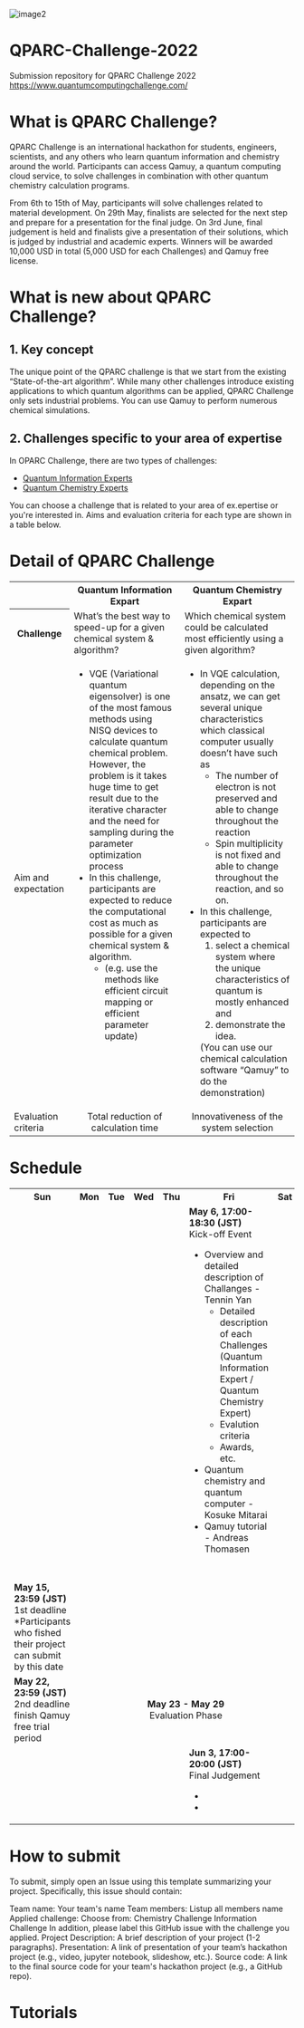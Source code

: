 ![image2](https://user-images.githubusercontent.com/81676915/166094918-280c5d1b-a8e1-41e9-81cd-73ac42e4a545.jpg)

# QPARC-Challenge-2022
Submission repository for QPARC Challenge 2022 https://www.quantumcomputingchallenge.com/

# What is QPARC Challenge?
QPARC Challenge is an international hackathon for students, engineers, scientists, and any others who learn quantum information and chemistry around the world. Participants can access Qamuy, a quantum computing cloud service, to solve challenges in combination with other quantum chemistry calculation programs.
 
From 6th to 15th of May, participants will solve challenges related to material development. On 29th May, finalists are selected for the next step and prepare for a presentation for the final judge. On 3rd June, final judgement is held and finalists give a presentation of their solutions, which is judged by industrial and academic experts. Winners will be awarded 10,000 USD in total (5,000 USD for each Challenges) and Qamuy free license.

# What is new about QPARC Challenge?
## 1. Key concept  
  The unique point of the QPARC challenge is that we start from the existing “State-of-the-art algorithm”. While many other challenges introduce existing applications to which quantum algorithms can be applied, QPARC Challenge only sets industrial problems. You can use Qamuy  to perform numerous chemical simulations.

## 2. Challenges specific to your area of expertise  
  In OPARC Challenge, there are two types of challenges:

 - [Quantum Information Experts](https://github.com/QunaSys/QPARC-Challenge-2022/tree/main/Quantum-Information-Expert)
 - [Quantum Chemistry Experts](https://github.com/QunaSys/QPARC-Challenge-2022/tree/main/Quantum-Chemistry-Expert)
 
You can choose a challenge that is related to your area of ex.epertise or you're interested in. Aims and evaluation criteria for each type are shown in a table below.  

# Detail of QPARC Challenge

<table>
<tr>
  <th></th>
  <th>Quantum Information Expart</th>
  <th>Quantum Chemistry Expart</th>
<tr>
  <th>Challenge</th>
  <td>What’s the best way to speed-up for a given chemical system & algorithm?</td>
  <td>Which chemical system could be calculated most efficiently using a given algorithm?</td>
<tr>
  <td>Aim and expectation</td>
  <td align="left" valign="top">
   <ul>
    <li>VQE (Variational quantum eigensolver) is one of the most famous methods using NISQ devices to calculate quantum chemical problem. However, the problem is it takes huge time to get result due to the iterative character and the need for sampling during the parameter optimization process</li>
    <li>In this challenge, participants are expected to reduce the computational cost as much as possible for a given chemical system & algorithm.
     <ul><li>(e.g. use the methods like efficient circuit mapping or efficient parameter update)</li></ul>
    </li>
   </ul>
  </td>
  <td align="left" valign="top">
   <ul>
    <li>In VQE calculation, depending on the ansatz, we can get several unique characteristics which classical computer usually doesn’t have such as
     <ul>
      <li>The number of electron is not preserved and able to change throughout the reaction</li>
      <li>Spin multiplicity is not fixed and able to change throughout the reaction, and so on.</li>
     </ul>
    </li>
    <li>In this challenge, participants are expected to 
     <ol>
      <li>select a chemical system where the unique characteristics of quantum is mostly enhanced and</li>
      <li>demonstrate the idea.</li>
     </ol>  
     (You can use our chemical calculation software “Qamuy” to do the demonstration)
    </li>
   </ul>
  </td>
<tr>
  <td>Evaluation criteria</td>
  <td align="center" valign="middle">Total reduction of calculation time</td>
  <td align="center" valign="middle">Innovativeness of the system selection</td>
</table>
  
# Schedule
<table>
<tr>
  <th>Sun</th>
  <th>Mon</th>
  <th>Tue</th>
  <th>Wed</th>
  <th>Thu</th>
  <th>Fri</th>
  <th>Sat</th>
</tr>
<tr>
  <td></td>
  <td></td>
  <td></td>
  <td></td>
  <td></td>
  <td>
    <b>May 6, 17:00-18:30 (JST)</b><br>
    Kick-off Event<br>
    <ul>
      <li>Overview and detailed description of Challanges - Tennin Yan
        <ul>
          <li>Detailed description of each Challenges (Quantum Information Expert / Quantum Chemistry Expert)</li>
          <li>Evalution criteria</li>
          <li>Awards, etc.</li>
        </ul>
      </li>
      <li>Quantum chemistry and quantum computer - Kosuke Mitarai</li>
      <li>Qamuy tutorial - Andreas Thomasen</li>
    </ul>
  </td>
  <td></td>
</tr>
<tr>
  <td><br></td>
  <td></td>
  <td></td>
  <td></td>
  <td></td>
  <td></td>
  <td></td>
</tr>
<tr>
  <td>
    <b>May 15, 23:59 (JST)</b><br>
    1st deadline<br>
    *Participants who fished their project can submit by this date
  <td></td>
  <td></td>
  <td></td>
  <td></td>
  <td></td>
  <td></td>
</tr>
<tr>
  <td>
    <b>May 22, 23:59 (JST)</b><br>
    2nd deadline<br>
    finish Qamuy free trial period
  </td>
  <td colspan=6 align="center" valign="middle">
    <b>May 23 - May 29</b><br>
    Evaluation Phase
  </td>
</tr>
<tr>
  <td></td>
  <td></td>
  <td></td>
  <td></td>
  <td></td>
  <td>
    <b>Jun 3, 17:00-20:00 (JST)</b><br>
    Final Judgement<br>
    <ul>
      <li></li>
      <li></li>
    </ul>
  </td>
  <td></td>
</tr>
</table>

# How to submit
To submit, simply open an Issue using this template summarizing your project. Specifically, this issue should contain:

Team name: Your team's name
Team members: Listup all members name
Applied challenge: Choose from: Chemistry Challenge Information Challenge In addition, please label this GitHub issue with the challenge you applied.
Project Description: A brief description of your project (1-2 paragraphs).
Presentation: A link of presentation of your team’s hackathon project (e.g., video, jupyter notebook, slideshow, etc.).
Source code: A link to the final source code for your team's hackathon project (e.g., a GitHub repo).

# Tutorials
